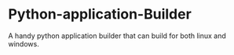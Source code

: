 # Python-application-Builder
A handy python application builder that can build for both linux and windows.
